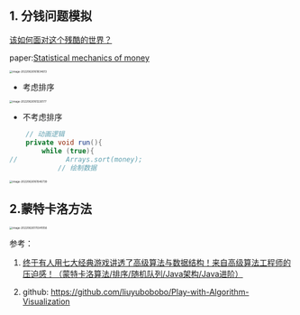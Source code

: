 ## 1. 分钱问题模拟

[该如何面对这个残酷的世界？ ](https://www.sohu.com/a/159059809_167388)

paper:[Statistical mechanics of money](http://physics.umd.edu/~yakovenk/papers/EPJB-17-723-2000.pdf)

<img src="../../../Library/Application Support/typora-user-images/image-20220626161834613.png" alt="image-20220626161834613" style="zoom:33%;" />

- 考虑排序

<img src="https://tva1.sinaimg.cn/large/e6c9d24egy1h3lpq4ju0lj210f0u0td4.jpg" alt="image-20220626161226177" style="zoom:33%;" />

- 不考虑排序

~~~java
    // 动画逻辑
    private void run(){
        while (true){
//            Arrays.sort(money);
            // 绘制数据
~~~

<img src="https://tva1.sinaimg.cn/large/e6c9d24egy1h3lptkizywj216c0u0teq.jpg" alt="image-20220626161546739" style="zoom:33%;" />



## 2.蒙特卡洛方法

<img src="https://tva1.sinaimg.cn/large/e6c9d24egy1h3lr7cma8gj20uh0u0jtx.jpg" alt="image-20220626170341056" style="zoom:33%;" />







参考：

1. [终于有人用七大经典游戏讲透了高级算法与数据结构！来自高级算法工程师的压迫感！（蒙特卡洛算法/排序/随机队列/Java架构/Java进阶）](https://www.bilibili.com/video/BV1cS4y1v7rc?p=18&spm_id_from=pageDriver&vd_source=abeb4ad4122e4eff23d97059cf088ab4)

2. github: https://github.com/liuyubobobo/Play-with-Algorithm-Visualization
